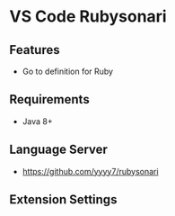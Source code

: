 # VS Code Rubysonari


## Features

* Go to definition for Ruby


## Requirements

* Java 8+

## Language Server
* https://github.com/yyyy7/rubysonari

## Extension Settings


